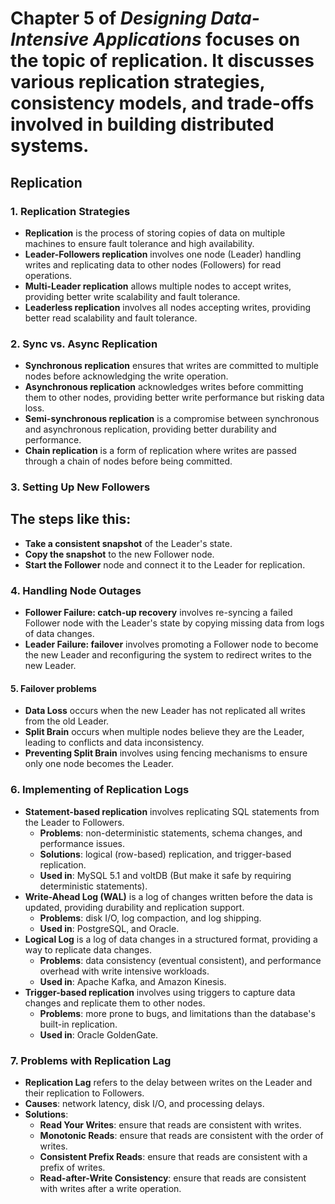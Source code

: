 # Chapter 5 of *Designing Data-Intensive Applications* focuses on the topic of replication. It discusses various replication strategies, consistency models, and trade-offs involved in building distributed systems.
## **Replication**
### **1. Replication Strategies**
- **Replication** is the process of storing copies of data on multiple machines to ensure fault tolerance and high availability.
- **Leader-Followers replication** involves one node (Leader) handling writes and replicating data to other nodes (Followers) for read operations.
- **Multi-Leader replication** allows multiple nodes to accept writes, providing better write scalability and fault tolerance.
- **Leaderless replication** involves all nodes accepting writes, providing better read scalability and fault tolerance.
### **2. Sync vs. Async Replication**
- **Synchronous replication** ensures that writes are committed to multiple nodes before acknowledging the write operation.
- **Asynchronous replication** acknowledges writes before committing them to other nodes, providing better write performance but risking data loss.
- **Semi-synchronous replication** is a compromise between synchronous and asynchronous replication, providing better durability and performance.
- **Chain replication** is a form of replication where writes are passed through a chain of nodes before being committed.
### **3. Setting Up New Followers**
## The steps like this:
- **Take a consistent snapshot** of the Leader's state.
- **Copy the snapshot** to the new Follower node.
- **Start the Follower** node and connect it to the Leader for replication.
### **4. Handling Node Outages**
- **Follower Failure: catch-up recovery** involves re-syncing a failed Follower node with the Leader's state by copying missing data from logs of data changes.
- **Leader Failure: failover** involves promoting a Follower node to become the new Leader and reconfiguring the system to redirect writes to the new Leader.
#### **5. Failover problems**
- **Data Loss** occurs when the new Leader has not replicated all writes from the old Leader.
- **Split Brain** occurs when multiple nodes believe they are the Leader, leading to conflicts and data inconsistency.
- **Preventing Split Brain** involves using fencing mechanisms to ensure only one node becomes the Leader.
### **6. Implementing of Replication Logs**
- **Statement-based replication** involves replicating SQL statements from the Leader to Followers.
  - **Problems**: non-deterministic statements, schema changes, and performance issues.
  - **Solutions**: logical (row-based) replication, and trigger-based replication.
  - **Used in**: MySQL 5.1 and voltDB (But make it safe by requiring deterministic statements).
- **Write-Ahead Log (WAL)** is a log of changes written before the data is updated, providing durability and replication support.
  - **Problems**: disk I/O, log compaction, and log shipping.
  - **Used in**: PostgreSQL, and Oracle.
- **Logical Log** is a log of data changes in a structured format, providing a way to replicate data changes.
  - **Problems**: data consistency (eventual consistent), and performance overhead with write intensive workloads.
  - **Used in**: Apache Kafka, and Amazon Kinesis.
- **Trigger-based replication** involves using triggers to capture data changes and replicate them to other nodes.
  - **Problems**: more prone to bugs, and limitations than the database's built-in replication.
  - **Used in**: Oracle GoldenGate.
### **7. Problems with Replication Lag**
- **Replication Lag** refers to the delay between writes on the Leader and their replication to Followers.
- **Causes**: network latency, disk I/O, and processing delays.
- **Solutions**:
  - **Read Your Writes**: ensure that reads are consistent with writes.
  - **Monotonic Reads**: ensure that reads are consistent with the order of writes.
  - **Consistent Prefix Reads**: ensure that reads are consistent with a prefix of writes.
  - **Read-after-Write Consistency**: ensure that reads are consistent with writes after a write operation.

